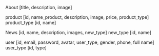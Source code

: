About [title, description, image]

product [id, name_product, description, image, price, product_type]
product_type [id, name]

News [id, name, description, images, new_type]
new_type [id, name]

user [id, email, password, avatar, user_type, gender, phone, full name]
user_type [id, type]